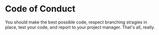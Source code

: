 # Code of Conduct

You should make the best possible code, respect branching stragies in place, test your code, and report to your project manager. That's all, really.
